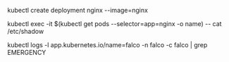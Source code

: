 kubectl create deployment nginx --image=nginx

kubectl exec -it $(kubectl get pods --selector=app=nginx -o name) -- cat /etc/shadow

kubectl logs -l app.kubernetes.io/name=falco -n falco -c falco | grep EMERGENCY
